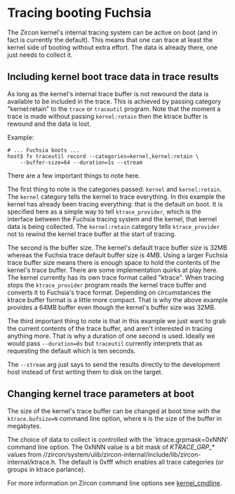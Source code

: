 # Tracing booting Fuchsia

The Zircon kernel's internal tracing system can be active on boot
(and in fact is currently the default). This means that one can trace
at least the kernel side of booting without extra effort. The data
is already there, one just needs to collect it.

## Including kernel boot trace data in trace results

As long as the kernel's internal trace buffer is not rewound the data
is available to be included in the trace. This is achieved by passing
category "kernel:retain" to the `trace` or `traceutil` program.
Note that the moment a trace is made without passing `kernel:retain`
then the ktrace buffer is rewound and the data is lost.

Example:

```shell
# ... Fuchsia boots ...
host$ fx traceutil record --categories=kernel,kernel:retain \
    --buffer-size=64 --duration=1s --stream
```

There are a few important things to note here.

The first thing to note is the categories passed: `kernel` and `kernel:retain`.
The `kernel` category tells the kernel to trace everything.
In this example the kernel has already been tracing everything: that is
the default on boot. It is specified here as a simple way to
tell `ktrace_provider`, which is the interface between the Fuchsia tracing
system and the kernel, that kernel data is being collected.
The `kernel:retain` category tells `ktrace_provider` not to rewind the
kernel trace buffer at the start of tracing.

The second is the buffer size. The kernel's default trace buffer size
is 32MB whereas the Fuchsia trace default buffer size is 4MB.
Using a larger Fuchsia trace buffer size means there is enough space
to hold the contents of the kernel's trace buffer.
There are some implementation quirks at play here.
The kernel currently has its own trace format called "ktrace". When
tracing stops the `ktrace_provider` program reads the kernel trace buffer
and converts it to Fuchsia's trace format. Depending on circumstances
the ktrace buffer format is a little more compact. That is why the
above example provides a 64MB buffer even though the kernel's buffer
size was 32MB.

The third important thing to note is that in this example we just want
to grab the current contents of the trace buffer, and aren't interested
in tracing anything more. That is why a duration of one second is used.
Ideally we would pass `--duration=0s` but `traceutil` currently interprets
that as requesting the default which is ten seconds.

The `--stream` arg just says to send the results directly to the development
host instead of first writing them to disk on the target.

## Changing kernel trace parameters at boot

The size of the kernel's trace buffer can be changed at boot time
with the `ktrace.bufsize=N` command line option, where `N` is the size
of the buffer in megabytes.

The choice of data to collect is controlled with the `ktrace.grpmask=0xNNN'
command line option. The 0xNNN value is a bit mask of *KTRACE\_GRP\_\**
values from
//zircon/system/ulib/zircon-internal/include/lib/zircon-internal/ktrace.h.
The default is 0xfff which enables all trace categories (or groups in
ktrace parlance).

For more information on Zircon command line options see
[kernel\_cmdline](/docs/reference/kernel/kernel_cmdline.md).
